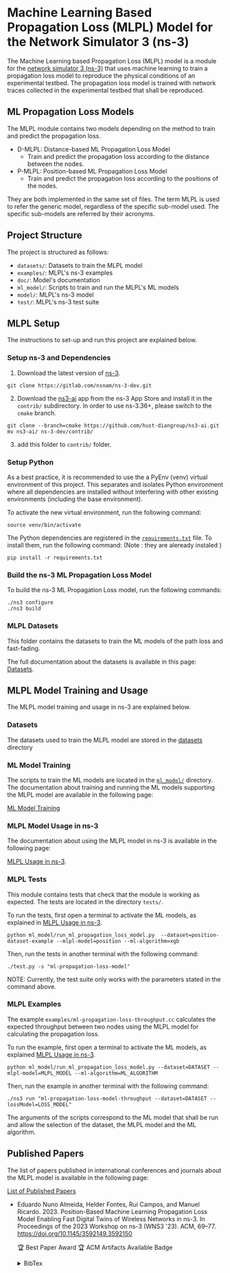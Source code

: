 # Machine Learning Based Propagation Loss (MLPL) Model for the Network Simulator 3 (ns-3)

The Machine Learning based Propagation Loss (MLPL) model is a module for the [network simulator 3 (ns-3)](https://www.nsnam.org) that uses machine learning to train a propagation loss model to reproduce the physical conditions of an experimental testbed. The propagation loss model is trained with network traces collected in the experimental testbed that shall be reproduced.



## ML Propagation Loss Models

The MLPL module contains two models depending on the method to train and predict the propagation loss.

* D-MLPL: Distance-based ML Propagation Loss Model
  * Train and predict the propagation loss according to the distance between the nodes.
* P-MLPL: Position-based ML Propagation Loss Model
  * Train and predict the propagation loss according to the positions of the nodes.

They are both implemented in the same set of files. The term MLPL is used to refer the generic model, regardless of the specific sub-model used. The specific sub-models are referred by their acronyms.

## Project Structure

The project is structured as follows:

* `datasets/`: Datasets to train the MLPL model
* `examples/`: MLPL's ns-3 examples
* `doc/`: Model's documentation
* `ml_model/`: Scripts to train and run the MLPL's ML models
* `model/`: MLPL's ns-3 model
* `test/`: MLPL's ns-3 test suite

## MLPL Setup

The instructions to set-up and run this project are explained below.

### Setup ns-3 and Dependencies

1. Download the latest version of [ns-3](https://gitlab.com/nsnam/ns-3-dev).

  ```shell
  git clone https://gitlab.com/nsnam/ns-3-dev.git
  ```

2. Download the [ns3-ai](https://apps.nsnam.org/app/ns3-ai/) app from the ns-3 App Store and install it in the `contrib/` subdirectory. In order to use ns-3.36+, please switch to the `cmake` branch.

  ```shell
  git clone --branch=cmake https://github.com/hust-diangroup/ns3-ai.git
  mv ns3-ai/ ns-3-dev/contrib/
  ```

3. add this folder to `contrib/` folder.

### Setup Python

As a best practice, it is recommended to use the a PyEnv (venv) virtual environment of this project. This separates and isolates Python environment where all dependencies are installed without interfering with other existing environments (including the base environment).


To activate the new virtual environment, run the following command:

```shell
source venv/bin/activate
```
The Python dependencies are registered in the [`requirements.txt`](requirements.txt) file. To install them, run the following command: (Note : they are aleready instaled )
```shell
pip install -r requirements.txt
```

### Build the ns-3 ML Propagation Loss Model

To build the ns-3 ML Propagation Loss model, run the following commands:

```shell
./ns3 configure
./ns3 build
```
### MLPL Datasets

This folder contains the datasets to train the ML models of the path loss and fast-fading.

The full documentation about the datasets is available in this page: [Datasets](../doc/datasets.md).


## MLPL Model Training and Usage

The MLPL model training and usage in ns-3 are explained below.

### Datasets

The datasets used to train the MLPL model are stored in the [datasets](datasets) directory

### ML Model Training

The scripts to train the ML models are located in the [`ml_model/`](ml_model/) directory. The documentation about training and running the ML models supporting the MLPL model are available in the following page:

[ML Model Training](doc/ml-model-training.md)

### MLPL Model Usage in ns-3

The documentation about using the MLPL model in ns-3 is available in the following page:

[MLPL Usage in ns-3](doc/mlpl-usage-ns3.md).

### MLPL Tests

This module contains tests that check that the module is working as expected. The tests are located in the directory `tests/`.

To run the tests, first open a terminal to activate the ML models, as explained in [MLPL Usage in ns-3](doc/mlpl-usage-ns3.md).

```shell
python ml_model/run_ml_propagation_loss_model.py  --dataset=position-dataset-example --mlpl-model=position --ml-algorithm=xgb
```

Then, run the tests in another terminal with the following command:

```shell
./test.py -s "ml-propagation-loss-model"
```

NOTE: Currently, the test suite only works with the parameters stated in the command above.

### MLPL Examples

The example `examples/ml-propagation-loss-throughput.cc` calculates the expected throughput between two nodes using the MLPL model for calculating the propagation loss.

To run the example, first open a terminal to activate the ML models, as explained [MLPL Usage in ns-3](doc/mlpl-usage-ns3.md).

```shell
python ml_model/run_ml_propagation_loss_model.py --dataset=DATASET --mlpl-model=MLPL_MODEL --ml-algorithm=ML_ALGORITHM
```

Then, run the example in another terminal with the following command:

```shell
./ns3 run "ml-propagation-loss-model-throughput --dataset=DATASET --lossModel=LOSS_MODEL"
```

The arguments of the scripts correspond to the ML model that shall be run and allow the selection of the dataset, the MLPL model and the ML algorithm.

## Published Papers

The list of papers published in international conferences and journals about the MLPL model is available in the following page:

[List of Published Papers](doc/published-papers.md)


* Eduardo Nuno Almeida, Helder Fontes, Rui Campos, and Manuel Ricardo. 2023. Position-Based Machine Learning Propagation Loss Model Enabling Fast Digital Twins of Wireless Networks in ns-3. In Proceedings of the 2023 Workshop on ns-3 (WNS3 '23). ACM, 69–77. <https://doi.org/10.1145/3592149.3592150>

  🏆 Best Paper Award
  🏆 ACM Artifacts Available Badge

  <details>
  <summary>BibTex</summary>

  ```bibtex
  @inproceedings{almeida2023position,
    author = {Almeida, Eduardo Nuno and Fontes, Helder and Campos, Rui and Ricardo, Manuel},
    title = {Position-Based Machine Learning Propagation Loss Model Enabling Fast Digital Twins of Wireless Networks in ns-3},
    year = {2023},
    isbn = {9798400707476},
    publisher = {ACM},
    booktitle = {Proceedings of the 2023 Workshop on ns-3},
    pages = {69–-77},
    doi = {10.1145/3592149.3592150},
  }
  ```

  </details>
